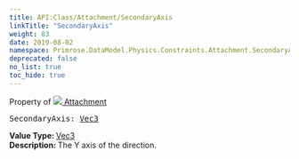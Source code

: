 ```yaml
---
title: API:Class/Attachment/SecondaryAxis
linkTitle: "SecondaryAxis"
weight: 83
date: 2019-08-02
namespace: Primrose.DataModel.Physics.Constraints.Attachment.SecondaryAxis
deprecated: false
no_list: true
toc_hide: true
---
```

Property of <a href="/docs/api-reference/Class/Attachment"><img src="/icons/silk/socket.png"/>&nbsp;Attachment</a>
<pre class="method-declaration">
SecondaryAxis: <a class="type" href="/docs/api-reference/DataType/Vec3">Vec3</a></pre>
<b>Value Type: </b>
<a class="type" href="/docs/api-reference/DataType/Vec3">Vec3</a>
<br/>
<b>Description: </b>
The Y axis of the direction.

